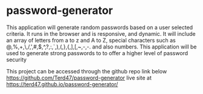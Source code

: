 # password-generator
This application will generate random passwords based on a user selected criteria. It runs in the browser and is responsive, and dynamic. It will include an array of letters from a to z and A to Z, special characters such as @,%,+,\\,/,',#,$,^,?,:,`,),(,},{,],[,~,-,-. and also numbers.
This application will be used to generate strong passwords to to offer a higher level of password security 

This project can be accessed through the github repo link below
https://github.com/Terd47/password-generator
live site at 
https://terd47.github.io/password-generator/

